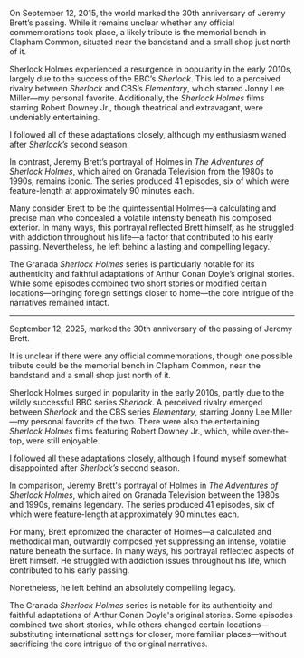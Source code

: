 
On September 12, 2015, the world marked the 30th anniversary of Jeremy Brett’s passing. While it remains unclear whether any official commemorations took place, a likely tribute is the memorial bench in Clapham Common, situated near the bandstand and a small shop just north of it. 

Sherlock Holmes experienced a resurgence in popularity in the early 2010s, largely due to the success of the BBC’s *Sherlock*. This led to a perceived rivalry between *Sherlock* and CBS’s *Elementary*, which starred Jonny Lee Miller—my personal favorite. Additionally, the *Sherlock Holmes* films starring Robert Downey Jr., though theatrical and extravagant, were undeniably entertaining.

I followed all of these adaptations closely, although my enthusiasm waned after *Sherlock’s* second season.

In contrast, Jeremy Brett’s portrayal of Holmes in *The Adventures of Sherlock Holmes*, which aired on Granada Television from the 1980s to 1990s, remains iconic. The series produced 41 episodes, six of which were feature-length at approximately 90 minutes each.

Many consider Brett to be the quintessential Holmes—a calculating and precise man who concealed a volatile intensity beneath his composed exterior. In many ways, this portrayal reflected Brett himself, as he struggled with addiction throughout his life—a factor that contributed to his early passing. Nevertheless, he left behind a lasting and compelling legacy.

The Granada *Sherlock Holmes* series is particularly notable for its authenticity and faithful adaptations of Arthur Conan Doyle’s original stories. While some episodes combined two short stories or modified certain locations—bringing foreign settings closer to home—the core intrigue of the narratives remained intact.

---



September 12, 2025, marked the 30th anniversary of the passing of Jeremy Brett. 

It is unclear if there were any official commemorations, though one possible tribute could be the memorial bench in Clapham Common, near the bandstand and a small shop just north of it.

Sherlock Holmes surged in popularity in the early 2010s, partly due to the wildly successful BBC series *Sherlock*. A perceived rivalry emerged between *Sherlock* and the CBS series *Elementary*, starring Jonny Lee Miller—my personal favorite of the two. There were also the entertaining *Sherlock Holmes* films featuring Robert Downey Jr., which, while over-the-top, were still enjoyable.

I followed all these adaptations closely, although I found myself somewhat disappointed after *Sherlock’s* second season.

In comparison, Jeremy Brett's portrayal of Holmes in *The Adventures of Sherlock Holmes*, which aired on Granada Television between the 1980s and 1990s, remains legendary. The series produced 41 episodes, six of which were feature-length at approximately 90 minutes each.

For many, Brett epitomized the character of Holmes—a calculated and methodical man, outwardly composed yet suppressing an intense, volatile nature beneath the surface. In many ways, his portrayal reflected aspects of Brett himself. He struggled with addiction issues throughout his life, which contributed to his early passing. 

Nonetheless, he left behind an absolutely compelling legacy.

The Granada *Sherlock Holmes* series is notable for its authenticity and faithful adaptations of Arthur Conan Doyle's original stories. Some episodes combined two short stories, while others changed certain locations—substituting international settings for closer, more familiar places—without sacrificing the core intrigue of the original narratives.
